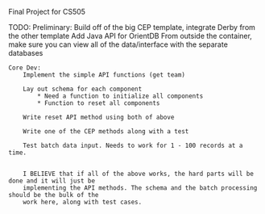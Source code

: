 Final Project for CS505

TODO:
    Preliminary:
        Build off of the big CEP template, integrate Derby from the other template
        Add Java API for OrientDB
        From outside the container, make sure you can view all of the data/interface with the separate databases

    Core Dev:
        Implement the simple API functions (get team)

        Lay out schema for each component
            * Need a function to initialize all components
            * Function to reset all components

        Write reset API method using both of above

        Write one of the CEP methods along with a test

        Test batch data input. Needs to work for 1 - 100 records at a time. 


        I BELIEVE that if all of the above works, the hard parts will be done and it will just be
        implementing the API methods. The schema and the batch processing should be the bulk of the
        work here, along with test cases.
